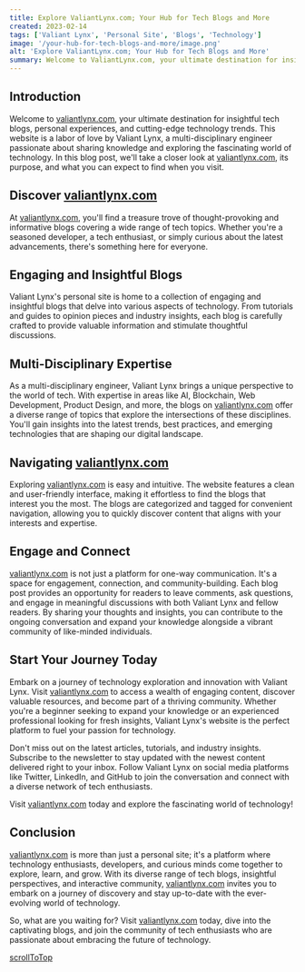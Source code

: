 ```yaml
---
title: Explore ValiantLynx.com; Your Hub for Tech Blogs and More
created: 2023-02-14
tags: ['Valiant Lynx', 'Personal Site', 'Blogs', 'Technology']
image: '/your-hub-for-tech-blogs-and-more/image.png'
alt: 'Explore ValiantLynx.com; Your Hub for Tech Blogs and More'
summary: Welcome to ValiantLynx.com, your ultimate destination for insightful tech blogs, personal experiences, and cutting-edge technology trends. This website is a labor of love by Valiant Lynx, a multi-disciplinary engineer passionate about sharing knowledge and exploring the fascinating world of technology. In this blog post, we'll take a closer look at ValiantLynx.com, its purpose, and what you can expect to find when you visit.
---
```


## Introduction

Welcome to [valiantlynx.com](https://valiantlynx.com), your ultimate destination for insightful tech blogs, personal experiences, and cutting-edge technology trends. This website is a labor of love by Valiant Lynx, a multi-disciplinary engineer passionate about sharing knowledge and exploring the fascinating world of technology. In this blog post, we'll take a closer look at [valiantlynx.com](https://valiantlynx.com), its purpose, and what you can expect to find when you visit.

## Discover [valiantlynx.com](https://valiantlynx.com)

At [valiantlynx.com](https://valiantlynx.com), you'll find a treasure trove of thought-provoking and informative blogs covering a wide range of tech topics. Whether you're a seasoned developer, a tech enthusiast, or simply curious about the latest advancements, there's something here for everyone.

## Engaging and Insightful Blogs

Valiant Lynx's personal site is home to a collection of engaging and insightful blogs that delve into various aspects of technology. From tutorials and guides to opinion pieces and industry insights, each blog is carefully crafted to provide valuable information and stimulate thoughtful discussions.

## Multi-Disciplinary Expertise

As a multi-disciplinary engineer, Valiant Lynx brings a unique perspective to the world of tech. With expertise in areas like AI, Blockchain, Web Development, Product Design, and more, the blogs on [valiantlynx.com](https://valiantlynx.com) offer a diverse range of topics that explore the intersections of these disciplines. You'll gain insights into the latest trends, best practices, and emerging technologies that are shaping our digital landscape.

## Navigating [valiantlynx.com](https://valiantlynx.com)

Exploring [valiantlynx.com](https://valiantlynx.com) is easy and intuitive. The website features a clean and user-friendly interface, making it effortless to find the blogs that interest you the most. The blogs are categorized and tagged for convenient navigation, allowing you to quickly discover content that aligns with your interests and expertise.

## Engage and Connect

[valiantlynx.com](https://valiantlynx.com) is not just a platform for one-way communication. It's a space for engagement, connection, and community-building. Each blog post provides an opportunity for readers to leave comments, ask questions, and engage in meaningful discussions with both Valiant Lynx and fellow readers. By sharing your thoughts and insights, you can contribute to the ongoing conversation and expand your knowledge alongside a vibrant community of like-minded individuals.

## Start Your Journey Today

Embark on a journey of technology exploration and innovation with Valiant Lynx. Visit [valiantlynx.com](https://valiantlynx.com) to access a wealth of engaging content, discover valuable resources, and become part of a thriving community. Whether you're a beginner seeking to expand your knowledge or an experienced professional looking for fresh insights, Valiant Lynx's website is the perfect platform to fuel your passion for technology.

Don't miss out on the latest articles, tutorials, and industry insights. Subscribe to the newsletter to stay updated with the newest content delivered right to your inbox. Follow Valiant Lynx on social media platforms like Twitter, LinkedIn, and GitHub to join the conversation and connect with a diverse network of tech enthusiasts.

Visit [valiantlynx.com](https://valiantlynx.com) today and explore the fascinating world of technology!

## Conclusion

[valiantlynx.com](https://valiantlynx.com) is more than just a personal site; it's a platform where technology enthusiasts, developers, and curious minds come together to explore, learn, and grow. With its diverse range of tech blogs, insightful perspectives, and interactive community, [valiantlynx.com](https://valiantlynx.com) invites you to embark on a journey of discovery and stay up-to-date with the ever-evolving world of technology.

So, what are you waiting for? Visit [valiantlynx.com](https://valiantlynx.com) today, dive into the captivating blogs, and join the community of tech enthusiasts who are passionate about embracing the future of technology.

[scrollToTop](#introduction)
